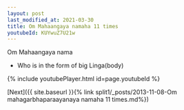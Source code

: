 ```yaml
---
layout: post
last_modified_at: 2021-03-30
title: Om Mahaangaya namaha 11 times
youtubeId: KUYwuZ7U21w
---
```

 
 
Om Mahaangaya nama 
 
 -  Who is in the form of big Linga(body) 
 
  
 
  
 
 
 
 
 
 


{% include youtubePlayer.html id=page.youtubeId %}
 
[Next]({{ site.baseurl }}{% link  split1/_posts/2013-11-08-Om mahagarbhaparaayanaya namaha 11 times.md%})
 
